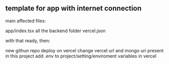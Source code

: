 ## template for app with internet connection

main affected files: 

app/index.tsx
all the backend folder
vercel.json

with that ready, then:

new githun repo
deploy on vercel
change vercel url and mongo uri present in this project
add .env to project/setting/enviroment variables in vercel



